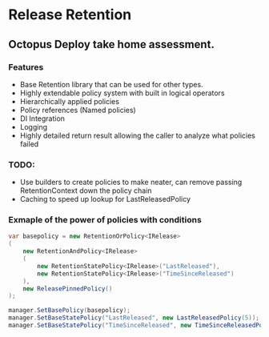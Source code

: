 # Release Retention
## Octopus Deploy take home assessment.

### Features
* Base Retention library that can be used for other types.
* Highly extendable policy system with built in logical operators
* Hierarchically applied policies
* Policy references (Named policies)
* DI Integration
* Logging
* Highly detailed return result allowing the caller to analyze what policies failed

### TODO:
* Use builders to create policies to make neater, can remove passing RetentionContext down the policy chain
* Caching to speed up lookup for LastReleasedPolicy


### Exmaple of the power of policies with conditions
```cs
var basepolicy = new RetentionOrPolicy<IRelease>
(
    new RetentionAndPolicy<IRelease>
    (
        new RetentionStatePolicy<IRelease>("LastReleased"),
        new RetentionStatePolicy<IRelease>("TimeSinceReleased")
    ),
    new ReleasePinnedPolicy()
);

manager.SetBasePolicy(basepolicy);
manager.SetBaseStatePolicy("LastReleased", new LastReleasedPolicy(5));
manager.SetBaseStatePolicy("TimeSinceReleased", new TimeSinceReleasedPolicy(TimeSpan.FromDays(30)));
```
